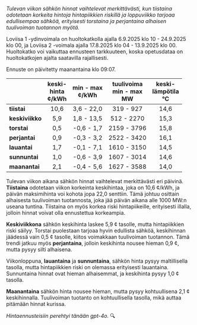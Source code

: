 *Tulevan viikon sähkön hinnat vaihtelevat merkittävästi, kun tiistaina odotetaan korkeita hintoja hintapiikkien riskillä ja loppuviikko tarjoaa edullisempaa sähköä, erityisesti torstaina ja perjantaina alhaisen tuulivoiman tuotannon myötä.*

Loviisa 1 -ydinvoimala on huoltokatkolla ajalla 6.9.2025 klo 10 - 24.9.2025 klo 00, ja Loviisa 2 -voimala ajalla 17.8.2025 klo 04 - 13.9.2025 klo 00. Huoltokatko voi vaikuttaa ennusteen tarkkuuteen, koska opetusdataa on huoltokatkojen ajalta saatavilla rajallisesti.

Ennuste on päivitetty maanantaina klo 09:07.

|             | keski-<br>hinta<br>¢/kWh | min - max<br>¢/kWh | tuulivoima<br>min - max<br>MW | keski-<br>lämpötila<br>°C |
|:------------|:----------------:|:----------------:|:-------------:|:-------------:|
| **tiistai** | 10,6             | 3,6 - 22,0       | 319 - 927     | 14,6          |
| **keskiviikko** | 5,9          | 1,8 - 13,5       | 512 - 2270    | 15,3          |
| **torstai** | 0,5             | -0,6 - 1,7       | 2159 - 3796   | 15,8          |
| **perjantai** | 0,9           | -0,3 - 3,2       | 2522 - 3420   | 16,1          |
| **lauantai** | 1,7            | -0,1 - 7,1       | 1610 - 3150   | 14,5          |
| **sunnuntai** | 1,0           | -0,6 - 3,9       | 1607 - 3014   | 14,6          |
| **maanantai** | 2,1           | -0,4 - 5,6       | 1627 - 3588   | 14,0          |

Tulevan viikon aikana sähkön hinnat vaihtelevat merkittävästi eri päivinä. **Tiistaina** odotetaan viikon korkeinta keskihintaa, joka on 10,6 ¢/kWh, ja päivän maksimihinta voi kohota jopa 22,0 senttiin. Tämä johtuu osittain alhaisesta tuulivoiman tuotannosta, joka jää päivän aikana alle 1000 MW:n useana tuntina. Tiistaina on myös korkea riski hintapiikeille, erityisesti illalla, jolloin hinnat voivat olla ennustettua korkeampia.

**Keskiviikkona** sähkön keskihinta laskee 5,9 ¢ tasolle, mutta hintapiikkien riski säilyy. Torstai puolestaan tarjoaa hyvin edullista sähköä, keskihinnan jäädessä vain 0,5 ¢ tasolle, kiitos voimakkaan tuulivoiman tuotannon. Tämä trendi jatkuu myös **perjantaina**, jolloin keskihinta nousee hieman 0,9 ¢, mutta pysyy silti alhaisena.

Viikonloppuna, **lauantaina** ja **sunnuntaina**, sähkön hinta pysyy maltillisella tasolla, mutta hintapiikkien riski on olemassa erityisesti lauantaina. Sunnuntaina hinnat ovat hieman alhaisemmat, ja keskihinta pysyy 1,0 ¢ tasolla.

**Maanantaina** sähkön hinta nousee hieman, mutta pysyy kohtuullisena 2,1 ¢ keskihinnalla. Tuulivoiman tuotanto on kohtuullisella tasolla, mikä auttaa pitämään hinnat kurissa.

*Hintaennusteisiin perehtyi tänään gpt-4o.* 🔍
